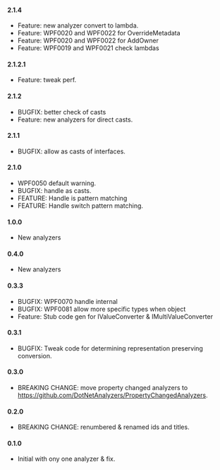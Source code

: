 #### 2.1.4
* Feature: new analyzer convert to lambda.
* Feature: WPF0020 and WPF0022 for OverrideMetadata
* Feature: WPF0020 and WPF0022 for AddOwner
* Feature: WPF0019 and WPF0021 check lambdas

#### 2.1.2.1
* Feature: tweak perf.

#### 2.1.2
* BUGFIX: better check of casts
* Feature: new analyzers for direct casts.

#### 2.1.1
* BUGFIX: allow as casts of interfaces.

#### 2.1.0
* WPF0050 default warning.
* BUGFIX: handle as casts.
* FEATURE: Handle is pattern matching
* FEATURE: Handle switch pattern matching.

#### 1.0.0
* New analyzers

#### 0.4.0
* New analyzers

#### 0.3.3
* BUGFIX: WPF0070 handle internal
* BUGFIX: WPF0081 allow more specific types when object
* Feature: Stub code gen for IValueConverter & IMultiValueConverter

#### 0.3.1
* BUGFIX: Tweak code for determining representation preserving conversion.

#### 0.3.0
* BREAKING CHANGE: move property changed analyzers to https://github.com/DotNetAnalyzers/PropertyChangedAnalyzers.

#### 0.2.0
* BREAKING CHANGE: renumbered & renamed ids and titles.

#### 0.1.0
* Initial with ony one analyzer & fix.
